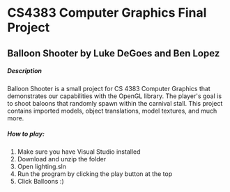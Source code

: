 # CS4383 Computer Graphics Final Project
## Balloon Shooter by Luke DeGoes and Ben Lopez
##### Description
Balloon Shooter is a small project for CS 4383 Computer Graphics that demonstrates our capabilities with the OpenGL library. The player's goal is to shoot baloons that randomly spawn within the carnival stall. This project contains imported models, object translations, model textures, and much more.
##### How to play:
1. Make sure you have Visual Studio installed
2. Download and unzip the folder
3. Open lighting.sln
4. Run the program by clicking the play button at the top
5. Click Balloons :)
